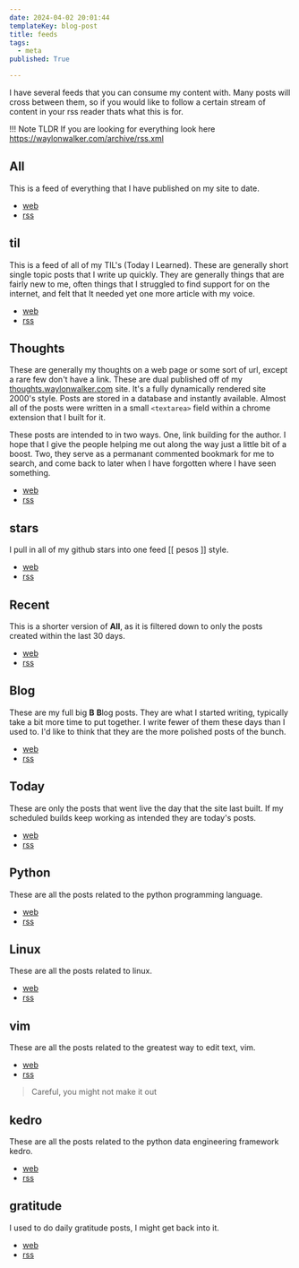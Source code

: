 ```yaml
---
date: 2024-04-02 20:01:44
templateKey: blog-post
title: feeds
tags:
  - meta
published: True

---
```


I have several feeds that you can consume my content with.  Many posts will
cross between them, so if you would like to follow a certain stream of content
in your rss reader thats what this is for.

!!! Note TLDR
    If you are looking for everything look here <https://waylonwalker.com/archive/rss.xml>

## All

This is a feed of everything that I have published on my site to date.

* [web](https://waylonwalker.com/published)
* [rss](https://waylonwalker.com/published/rss.xml)

## til

This is a feed of all of my TIL's (Today I Learned).  These are generally short
single topic posts that I write up quickly.  They are generally things that are
fairly new to me, often things that I struggled to find support for on the
internet, and felt that It needed yet one more article with my voice.

* [web](https://waylonwalker.com/til)
* [rss](https://waylonwalker.com/til/rss.xml)

## Thoughts

These are generally my thoughts on a web page or some sort of url, except a
rare few don't have a link.  These are dual published off of my
[thoughts.waylonwalker.com](https://thoughts.waylonwalker.com) site.  It's a
fully dynamically rendered site 2000's style.  Posts are stored in a database
and instantly available.  Almost all of the posts were written in a small
`<textarea>` field within a chrome extension that I built for it.

These posts are intended to in two ways.  One, link building for the author.  I
hope that I give the people helping me out along the way just a little bit of a
boost.  Two, they serve as a permanant commented bookmark for me to search, and
come back to later when I have forgotten where I have seen something.

* [web](https://waylonwalker.com/thoughts)
* [rss](https://waylonwalker.com/thoughts/rss.xml)

## stars

I pull in all of my github stars into one feed [[ pesos ]] style.

* [web](https://waylonwalker.com/stars)
* [rss](https://waylonwalker.com/stars/rss.xml)

## Recent

This is a shorter version of **All**, as it is filtered down to only the posts
created within the last 30 days.

* [web](https://waylonwalker.com/recent)
* [rss](https://waylonwalker.com/recent/rss.xml)

## Blog

These are my full big **B** **B**log posts.  They are what I started writing,
typically take a bit more time to put together.  I write fewer of them these
days than I used to.  I'd like to think that they are the more polished posts
of the bunch.

* [web](https://waylonwalker.com/blog)
* [rss](https://waylonwalker.com/blog/rss.xml)

## Today

These are only the posts that went live the day that the site last built.  If
my scheduled builds keep working as intended they are today's posts.

* [web](https://waylonwalker.com/today)
* [rss](https://waylonwalker.com/today/rss.xml)

## Python

These are all the posts related to the python programming language.

* [web](https://waylonwalker.com/python)
* [rss](https://waylonwalker.com/python/rss.xml)

## Linux

These are all the posts related to linux.

* [web](https://waylonwalker.com/linux)
* [rss](https://waylonwalker.com/linux/rss.xml)

## vim

These are all the posts related to the greatest way to edit text, vim.

* [web](https://waylonwalker.com/vim)
* [rss](https://waylonwalker.com/vim/rss.xml)

> Careful, you might not make it out

## kedro

These are all the posts related to the python data engineering framework kedro.

* [web](https://waylonwalker.com/kedro)
* [rss](https://waylonwalker.com/kedro/rss.xml)

## gratitude

I used to do daily gratitude posts, I might get back into it.

* [web](https://waylonwalker.com/gratitude)
* [rss](https://waylonwalker.com/gratitude/rss.xml)
